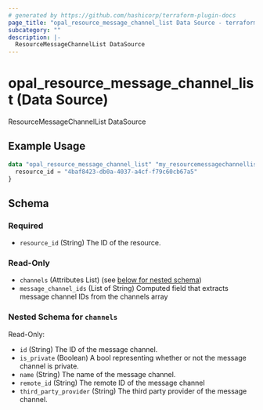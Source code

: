 ```yaml
---
# generated by https://github.com/hashicorp/terraform-plugin-docs
page_title: "opal_resource_message_channel_list Data Source - terraform-provider-opal"
subcategory: ""
description: |-
  ResourceMessageChannelList DataSource
---
```


# opal_resource_message_channel_list (Data Source)

ResourceMessageChannelList DataSource

## Example Usage

```terraform
data "opal_resource_message_channel_list" "my_resourcemessagechannellist" {
  resource_id = "4baf8423-db0a-4037-a4cf-f79c60cb67a5"
}
```

<!-- schema generated by tfplugindocs -->
## Schema

### Required

- `resource_id` (String) The ID of the resource.

### Read-Only

- `channels` (Attributes List) (see [below for nested schema](#nestedatt--channels))
- `message_channel_ids` (List of String) Computed field that extracts message channel IDs from the channels array

<a id="nestedatt--channels"></a>
### Nested Schema for `channels`

Read-Only:

- `id` (String) The ID of the message channel.
- `is_private` (Boolean) A bool representing whether or not the message channel is private.
- `name` (String) The name of the message channel.
- `remote_id` (String) The remote ID of the message channel
- `third_party_provider` (String) The third party provider of the message channel.
